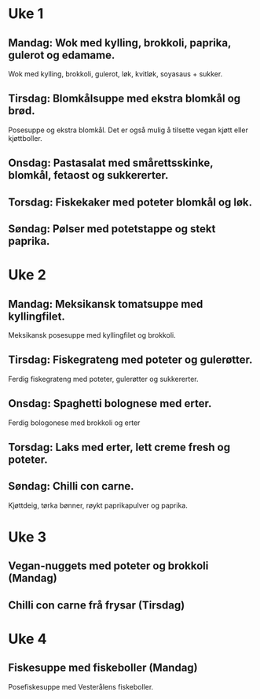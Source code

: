 # Uke 1
## Mandag: Wok med kylling, brokkoli, paprika, gulerot og edamame.
Wok med kylling, brokkoli, gulerot, løk, kvitløk, soyasaus + sukker.
## Tirsdag: Blomkålsuppe med ekstra blomkål og brød.
Posesuppe og ekstra blomkål. Det er også mulig å tilsette vegan kjøtt eller kjøttboller.
## Onsdag: Pastasalat med smårettsskinke, blomkål, fetaost og sukkererter.
## Torsdag: Fiskekaker med poteter blomkål og løk.
## Søndag: Pølser med potetstappe og stekt paprika.


# Uke 2
## Mandag: Meksikansk tomatsuppe med kyllingfilet.
Meksikansk posesuppe med kyllingfilet og brokkoli.
## Tirsdag: Fiskegrateng med poteter og gulerøtter.
Ferdig fiskegrateng med poteter, gulerøtter og sukkererter.
## Onsdag: Spaghetti bolognese med erter.
Ferdig bologonese med brokkoli og erter
## Torsdag: Laks med erter, lett creme fresh og poteter.
## Søndag: Chilli con carne.
Kjøttdeig, tørka bønner, røykt paprikapulver og paprika.


# Uke 3
## Vegan-nuggets med poteter og brokkoli (Mandag)

## Chilli con carne frå frysar (Tirsdag)

# Uke 4
## Fiskesuppe med fiskeboller (Mandag)
Posefiskesuppe med Vesterålens fiskeboller.